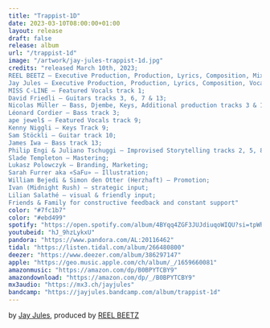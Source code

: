 ```yaml
---
title: "Trappist-1D"
date: 2023-03-10T08:00:00+01:00
layout: release
draft: false
release: album
url: "/trappist-1d"
image: "/artwork/jay-jules-trappist-1d.jpg"
credits: "released March 10th, 2023;
REEL BEETZ – Executive Production, Production, Lyrics, Composition, Mix, Drums, Sampling, Bass, Keys, Percussion;
Jay Jules – Executive Production, Production, Lyrics, Composition, Vocals, Sampling, Bass, Keys, Guitars, Percussion;
MISS C-LINE – Featured Vocals track 1;
David Friedli – Guitars tracks 3, 6, 7 & 13;
Nicolas Müller – Bass, Djembe, Keys, Additional production tracks 3 & 11;
Léonard Cordier – Bass track 3;
ape jewel$ – Featured Vocals track 9;
Kenny Niggli – Keys Track 9;
Sam Stöckli – Guitar track 10;
James Iwa – Bass track 13;
Philip Engi & Juliano Tschuggi – Improvised Storytelling tracks 2, 5, 8, 12;
Slade Templeton – Mastering;
Lukasz Polowczyk – Branding, Marketing;
Sarah Furrer aka «SaFu» – Illustration;
William Bejedi & Simon den Otter (Herzhaft) – Promotion;
Ivan (Midnight Rush) – strategic input;
Lilian Salathé – visual & friendly input;
Friends & Family for constructive feedback and constant support"
color: "#7fc1b7"
color: "#ebd499"
spotify: "https://open.spotify.com/album/4BYqq4ZGF3JUJdiuqoWIQU?si=tpWh5li_TUealSsp1MlPGg"
youtubeid: "hJ_9hzLykxU"
pandora: "https://www.pandora.com/AL:20116462"
tidal: "https://listen.tidal.com/album/266480800"
deezer: "https://www.deezer.com/album/386297147"
apple: "https://geo.music.apple.com/ch/album/_/1659660081"
amazonmusic: "https://amazon.com/dp/B0BPYTCBY9"
amazondownload: "https://amazon.com/dp/_/B0BPYTCBY9"
mx3audio: "https://mx3.ch/jayjules"
bandcamp: "https://jayjules.bandcamp.com/album/trappist-1d"
---
```


by [Jay Jules](https://jayjules.net), produced by [REEL BEETZ](https://reelbeetz.ch)
